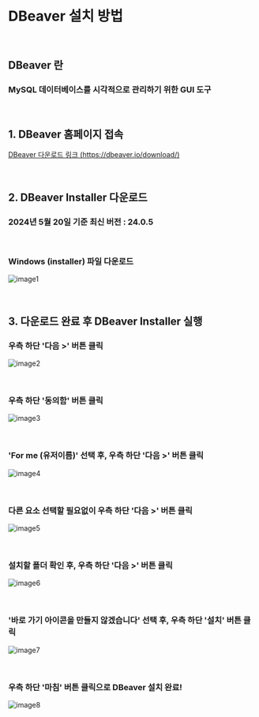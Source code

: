 # DBeaver 설치 방법

<br/>

## DBeaver 란
### MySQL 데이터베이스를 시각적으로 관리하기 위한 GUI 도구

<br/>

## 1. DBeaver 홈페이지 접속
[DBeaver 다운로드 링크 (https://dbeaver.io/download/)](https://dbeaver.io/download/)

<br/>

## 2. DBeaver Installer 다운로드
### 2024년 5월 20일 기준 최신 버전 : **24.0.5**

<br/>

### Windows (installer) 파일 다운로드
![image1](/mysql/images/240520-1.png)

<br/>

## 3. 다운로드 완료 후 DBeaver Installer 실행
### 우측 하단 '다음 >' 버튼 클릭
![image2](/mysql/images/240520-2.png)

<br/>

### 우측 하단 '동의함' 버튼 클릭
![image3](/mysql/images/240520-3.png)

<br/>

### 'For me (유저이름)' 선택 후, 우측 하단 '다음 >' 버튼 클릭
![image4](/mysql/images/240520-4.png)

<br/>

### 다른 요소 선택할 필요없이 우측 하단 '다음 >' 버튼 클릭
![image5](/mysql/images/240520-5.png)

<br/>

### 설치할 폴더 확인 후, 우측 하단 '다음 >' 버튼 클릭
![image6](/mysql/images/240520-6.png)

<br/>

### '바로 가기 아이콘을 만들지 않겠습니다' 선택 후, 우측 하단 '설치' 버튼 클릭
![image7](/mysql/images/240520-7.png)

<br/>

### 우측 하단 '마침' 버튼 클릭으로 DBeaver 설치 완료!
![image8](/mysql/images/240520-8.png)